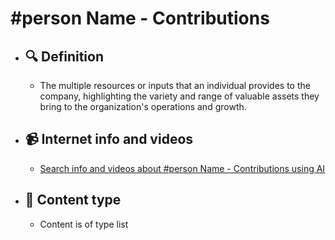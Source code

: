 # #person Name - Contributions
- ## 🔍 Definition
  - The multiple resources or inputs that an individual provides to the company, highlighting the variety and range of valuable assets they bring to the organization's operations and growth.
- ## 📹 Internet info and videos
  - [Search info and videos about #person Name - Contributions using AI](https://www.perplexity.ai/search?q=videos+about+Contributions:+
)
- ## 📰 Content type 
  - Content is of type list

